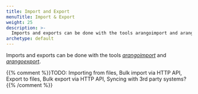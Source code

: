 ```yaml
---
title: Import and Export
menuTitle: Import & Export
weight: 25
description: >-
  Imports and exports can be done with the tools arangoimport and arangoexport
archetype: default
---
```

Imports and exports can be done with the tools
[_arangoimport_](../../components/tools/arangoimport/_index.md) and
[_arangoexport_](../../components/tools/arangoexport/_index.md).

{{% comment %}}TODO: Importing from files, Bulk import via HTTP API, Export to files, Bulk export via HTTP API, Syncing with 3rd party systems?{{% /comment %}}
